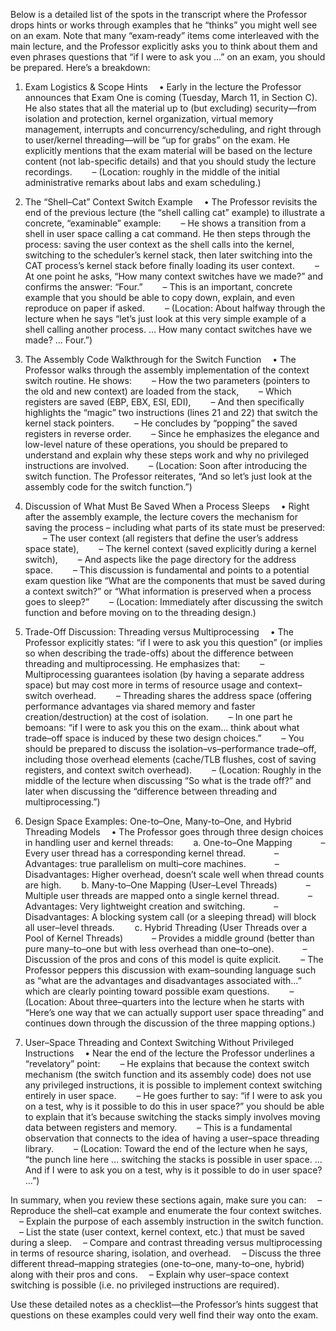 Below is a detailed list of the spots in the transcript where the Professor drops hints or works through examples that he “thinks” you might well see on an exam. Note that many “exam‐ready” items come interleaved with the main lecture, and the Professor explicitly asks you to think about them and even phrases questions that “if I were to ask you …” on an exam, you should be prepared. Here’s a breakdown:

1. Exam Logistics & Scope Hints
 • Early in the lecture the Professor announces that Exam One is coming (Tuesday, March 11, in Section C). He also states that all the material up to (but excluding) security—from isolation and protection, kernel organization, virtual memory management, interrupts and concurrency/scheduling, and right through to user/kernel threading—will be “up for grabs” on the exam. He explicitly mentions that the exam material will be based on the lecture content (not lab-specific details) and that you should study the lecture recordings.
  – (Location: roughly in the middle of the initial administrative remarks about labs and exam scheduling.)

2. The “Shell–Cat” Context Switch Example
 • The Professor revisits the end of the previous lecture (the “shell calling cat” example) to illustrate a concrete, “examinable” example:
  – He shows a transition from a shell in user space calling a cat command. He then steps through the process: saving the user context as the shell calls into the kernel, switching to the scheduler’s kernel stack, then later switching into the CAT process’s kernel stack before finally loading its user context.
  – At one point he asks, “How many context switches have we made?” and confirms the answer: “Four.” 
  – This is an important, concrete example that you should be able to copy down, explain, and even reproduce on paper if asked.
  – (Location: About halfway through the lecture when he says “let’s just look at this very simple example of a shell calling another process. … How many contact switches have we made? … Four.”)

3. The Assembly Code Walkthrough for the Switch Function
 • The Professor walks through the assembly implementation of the context switch routine. He shows:
  – How the two parameters (pointers to the old and new context) are loaded from the stack,
  – Which registers are saved (EBP, EBX, ESI, EDI),
  – And then specifically highlights the “magic” two instructions (lines 21 and 22) that switch the kernel stack pointers.
  – He concludes by “popping” the saved registers in reverse order.
  – Since he emphasizes the elegance and low-level nature of these operations, you should be prepared to understand and explain why these steps work and why no privileged instructions are involved.
  – (Location: Soon after introducing the switch function. The Professor reiterates, “And so let’s just look at the assembly code for the switch function.”)

4. Discussion of What Must Be Saved When a Process Sleeps
 • Right after the assembly example, the lecture covers the mechanism for saving the process – including what parts of its state must be preserved:
  – The user context (all registers that define the user’s address space state),
  – The kernel context (saved explicitly during a kernel switch),
  – And aspects like the page directory for the address space.
  – This discussion is fundamental and points to a potential exam question like “What are the components that must be saved during a context switch?” or “What information is preserved when a process goes to sleep?”
  – (Location: Immediately after discussing the switch function and before moving on to the threading design.)

5. Trade-Off Discussion: Threading versus Multiprocessing
 • The Professor explicitly states: “if I were to ask you this question” (or implies so when describing the trade-offs) about the difference between threading and multiprocessing. He emphasizes that:
  – Multiprocessing guarantees isolation (by having a separate address space) but may cost more in terms of resource usage and context–switch overhead.
  – Threading shares the address space (offering performance advantages via shared memory and faster creation/destruction) at the cost of isolation.
  – In one part he bemoans: “if I were to ask you this on the exam… think about what trade–off space is induced by these two design choices.”
  – You should be prepared to discuss the isolation–vs–performance trade–off, including those overhead elements (cache/TLB flushes, cost of saving registers, and context switch overhead).
  – (Location: Roughly in the middle of the lecture when discussing “So what is the trade off?” and later when discussing the “difference between threading and multiprocessing.”)

6. Design Space Examples: One-to–One, Many-to–One, and Hybrid Threading Models
 • The Professor goes through three design choices in handling user and kernel threads:
  a. One-to–One Mapping
   – Every user thread has a corresponding kernel thread.
   – Advantages: true parallelism on multi–core machines.
   – Disadvantages: Higher overhead, doesn’t scale well when thread counts are high.
  b. Many-to–One Mapping (User–Level Threads)
   – Multiple user threads are mapped onto a single kernel thread.
   – Advantages: Very lightweight creation and switching.
   – Disadvantages: A blocking system call (or a sleeping thread) will block all user–level threads.
  c. Hybrid Threading (User Threads over a Pool of Kernel Threads)
   – Provides a middle ground (better than pure many–to–one but with less overhead than one–to–one).
   – Discussion of the pros and cons of this model is quite explicit.
  – The Professor peppers this discussion with exam–sounding language such as “what are the advantages and disadvantages associated with…” which are clearly pointing toward possible exam questions.
  – (Location: About three–quarters into the lecture when he starts with “Here’s one way that we can actually support user space threading” and continues down through the discussion of the three mapping options.)

7. User–Space Threading and Context Switching Without Privileged Instructions
 • Near the end of the lecture the Professor underlines a “revelatory” point:
  – He explains that because the context switch mechanism (the switch function and its assembly code) does not use any privileged instructions, it is possible to implement context switching entirely in user space.
  – He goes further to say: “if I were to ask you on a test, why is it possible to do this in user space?” you should be able to explain that it’s because switching the stacks simply involves moving data between registers and memory.
  – This is a fundamental observation that connects to the idea of having a user–space threading library.
  – (Location: Toward the end of the lecture when he says, “the punch line here … switching the stacks is possible in user space. … And if I were to ask you on a test, why is it possible to do in user space? …”)

In summary, when you review these sections again, make sure you can:
 – Reproduce the shell–cat example and enumerate the four context switches.
 – Explain the purpose of each assembly instruction in the switch function.
 – List the state (user context, kernel context, etc.) that must be saved during a sleep.
 – Compare and contrast threading versus multiprocessing in terms of resource sharing, isolation, and overhead.
 – Discuss the three different thread–mapping strategies (one-to–one, many-to–one, hybrid) along with their pros and cons.
 – Explain why user–space context switching is possible (i.e. no privileged instructions are required).

Use these detailed notes as a checklist—the Professor’s hints suggest that questions on these examples could very well find their way onto the exam.